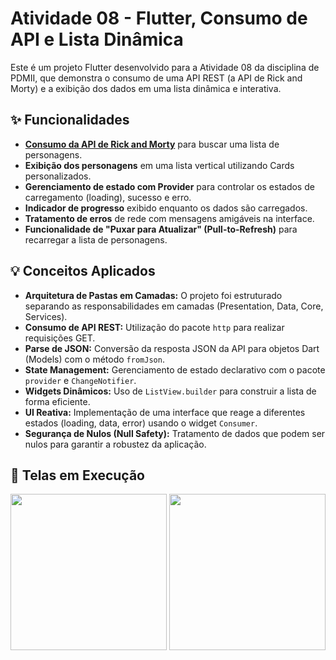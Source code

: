 # Atividade 08 - Flutter, Consumo de API e Lista Dinâmica

Este é um projeto Flutter desenvolvido para a Atividade 08 da disciplina de PDMII, que demonstra o consumo de uma API REST (a API de Rick and Morty) e a exibição dos dados em uma lista dinâmica e interativa.

## ✨ Funcionalidades

* **[Consumo da API de Rick and Morty](https://rickandmortyapi.com)** para buscar uma lista de personagens.
* **Exibição dos personagens** em uma lista vertical utilizando Cards personalizados.
* **Gerenciamento de estado com Provider** para controlar os estados de carregamento (loading), sucesso e erro.
* **Indicador de progresso** exibido enquanto os dados são carregados.
* **Tratamento de erros** de rede com mensagens amigáveis na interface.
* **Funcionalidade de "Puxar para Atualizar" (Pull-to-Refresh)** para recarregar a lista de personagens.

## 💡 Conceitos Aplicados

* **Arquitetura de Pastas em Camadas:** O projeto foi estruturado separando as responsabilidades em camadas (Presentation, Data, Core, Services).
* **Consumo de API REST:** Utilização do pacote `http` para realizar requisições GET.
* **Parse de JSON:** Conversão da resposta JSON da API para objetos Dart (Models) com o método `fromJson`.
* **State Management:** Gerenciamento de estado declarativo com o pacote `provider` e `ChangeNotifier`.
* **Widgets Dinâmicos:** Uso de `ListView.builder` para construir a lista de forma eficiente.
* **UI Reativa:** Implementação de uma interface que reage a diferentes estados (loading, data, error) usando o widget `Consumer`.
* **Segurança de Nulos (Null Safety):** Tratamento de dados que podem ser nulos para garantir a robustez da aplicação.

## 📱 Telas em Execução

<img src="https://github.com/user-attachments/assets/0192114a-cd7f-48ba-bc62-36c8556b71c8" width="250">

<img src="https://github.com/user-attachments/assets/71922f59-cf7e-4cb1-a4e3-39e52961545e" width="250">

